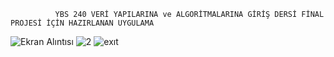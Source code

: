               YBS 240 VERİ YAPILARINA ve ALGORİTMALARINA GİRİŞ DERSİ FİNAL PROJESİ İÇİN HAZIRLANAN UYGULAMA
![Ekran Alıntısı](https://user-images.githubusercontent.com/102032847/209409821-a6dfdc1a-5a86-4a78-957d-ce42f3974b5c.PNG)
![2](https://user-images.githubusercontent.com/102032847/209409825-599dcd46-e010-4eea-91ac-50d4fa16f440.PNG)
![exıt](https://user-images.githubusercontent.com/102032847/209409830-545bb184-73db-41be-a917-7f6cf9266b51.PNG)
